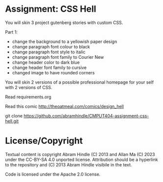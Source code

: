 Assignment: CSS Hell
====================

You will skin 3 project gutenberg stories with custom CSS.

Part 1:
- change the background to a yellowish paper design
- change paragraph font colour to black
- change paragraph font style to italic
- change paragraph font family to Courier New
- change header color to dark blue
- change header font family to cursive
- changed image to have rounded corners

You will skin 2 versions of a possible professional homepage for your
self with 2 versions of CSS.

Read requirements.org

Read this comic http://theoatmeal.com/comics/design_hell

git clone https://github.com/abramhindle/CMPUT404-assignment-css-hell.git

License/Copyright
=================

Textual content is copyright Abram Hindle (C) 2013 and Allan Ma (C) 2023
under the CC-BY-SA 4.0 unported license. Attribution should be a hyperlink 
to the repository and (C) 2013 Abram Hindle visibile in the text.
 
Code is licensed under the Apache 2.0 license.


